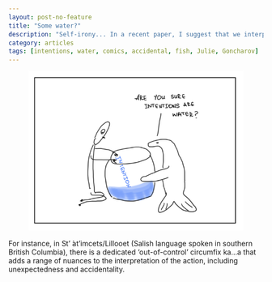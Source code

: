 ```yaml
---
layout: post-no-feature
title: "Some water?"
description: "Self-irony... In a recent paper, I suggest that we interpret verbs as expressing intentional actions unless there is a mark of accidentality."
category: articles
tags: [intentions, water, comics, accidental, fish, Julie, Goncharov]
---
```



<figure>
	<img src="/sci-comics/int-water.png">
</figure>


For instance, in St’ ́at’imcets/Lillooet (Salish language spoken in southern British Columbia), 
there is a dedicated ‘out-of-control’ circumfix ka...a that adds a range of nuances to the interpretation of the action, 
including unexpectedness and accidentality.
